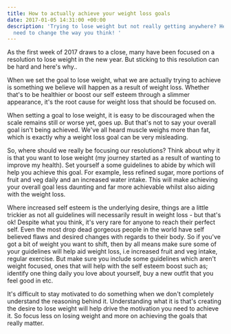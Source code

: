 ```yaml
---
title: How to actually achieve your weight loss goals
date: 2017-01-05 14:31:00 +00:00
description: 'Trying to lose weight but not really getting anywhere? Here''s why you
  need to change the way you think! '
---
```


As the first week of 2017 draws to a close, many have been focused on a resolution to lose weight in the new year. But sticking to this resolution can be hard and here's why..

When we set the goal to lose weight, what we are actually trying to achieve is something we believe will happen as a result of weight loss. Whether that's to be healthier or boost our self esteem through a slimmer appearance, it's the root cause for weight loss that should be focused on. 

When setting a goal to lose weight, it is easy to be discouraged when the scale remains still or worse yet, goes up. But that's not to say your overall goal isn't being achieved. We've all heard muscle weighs more than fat, which is exactly why a weight loss goal can be very misleading. 

So, where should we really be focusing our resolutions? Think about why it is that you want to lose weight (my journey started as a result of wanting to improve my health). Set yourself a some guidelines to abide by which will help you achieve this goal. For example, less refined sugar, more portions of fruit and veg daily and an increased water intake. This will make achieving your overall goal less daunting and far more achievable whilst also aiding with the weight loss.

Where increased self esteem is the underlying desire, things are a little trickier as not all guidelines will necessarily result in weight loss - but that's ok! Despite what you think, it's very rare for anyone to reach their perfect self. Even the most drop dead gorgeous people in the world have self believed flaws and desired changes with regards to their body. So if you've got a bit of weight you want to shift, then by all means make sure some of your guidelines will help aid weight loss, i.e increased fruit and veg intake, regular exercise. But make sure you include some guidelines which aren't weight focused, ones that will help with the self esteem boost such as; identify one thing daily you love about yourself, buy a new outfit that you feel good in etc. 

It's difficult to stay motivated to do something when we don't completely understand the reasoning behind it. Understanding what it is that's creating the desire to lose weight will help drive the motivation you need to achieve it. So focus less on losing weight and more on achieving the goals that really matter. 